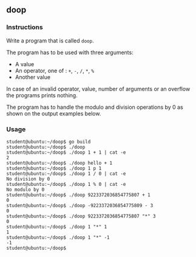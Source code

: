 ## doop

### Instructions

Write a program that is called `doop`.

The program has to be used with three arguments:

- A value
- An operator, one of : `+`, `-`, `/`, `*`, `%`
- Another value

In case of an invalid operator, value, number of arguments or an overflow the programs prints nothing.

The program has to handle the modulo and division operations by 0 as shown on the output examples below.

### Usage

```console
student@ubuntu:~/doop$ go build
student@ubuntu:~/doop$ ./doop
student@ubuntu:~/doop$ ./doop 1 + 1 | cat -e
2
student@ubuntu:~/doop$ ./doop hello + 1
student@ubuntu:~/doop$ ./doop 1 p 1
student@ubuntu:~/doop$ ./doop 1 / 0 | cat -e
No division by 0
student@ubuntu:~/doop$ ./doop 1 % 0 | cat -e
No modulo by 0
student@ubuntu:~/doop$ ./doop 9223372036854775807 + 1
0
student@ubuntu:~/doop$ ./doop -9223372036854775809 - 3
0
student@ubuntu:~/doop$ ./doop 9223372036854775807 "*" 3
0
student@ubuntu:~/doop$ ./doop 1 "*" 1
1
student@ubuntu:~/doop$ ./doop 1 "*" -1
-1
student@ubuntu:~/doop$
```
